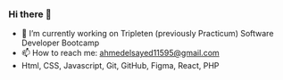 ### Hi there 👋


- 🔭 I’m currently working on Tripleten (previously Practicum) Software Developer Bootcamp
- 📫 How to reach me: ahmedelsayed11595@gmail.com
- Html, CSS, Javascript, Git, GitHub, Figma, React, PHP
